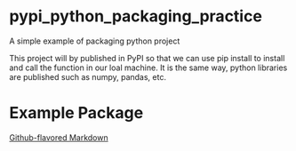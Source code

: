 # pypi_python_packaging_practice
A simple example of packaging python project

This project will by published in PyPI so that we can use pip install to install and call the function in our loal machine. 
It is the same way, python libraries are published such as numpy, pandas, etc.  
# Example Package

[Github-flavored Markdown](https://guides.github.com/features/mastering-markdown/)
